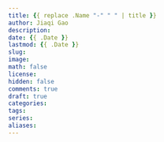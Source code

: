 ```yaml
---
title: {{ replace .Name "-" " " | title }}
author: Jiaqi Gao
description: 
date: {{ .Date }}
lastmod: {{ .Date }}
slug: 
image: 
math: false
license: 
hidden: false
comments: true
draft: true
categories:
tags:
series:
aliases:
---
```

